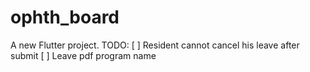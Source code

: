 # ophth_board

A new Flutter project.
TODO:
[ ] Resident cannot cancel his leave after submit
[ ] Leave pdf program name


